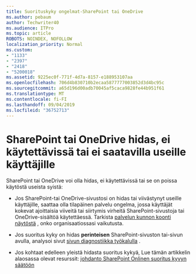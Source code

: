 ```yaml
---
title: Suorituskyky ongelmat-SharePoint tai OneDrive
ms.author: pebaum
author: Techwriter40
ms.audience: ITPro
ms.topic: article
ROBOTS: NOINDEX, NOFOLLOW
localization_priority: Normal
ms.custom:
- "1133"
- "2397"
- "2418"
- "5200018"
ms.assetid: 9225ec0f-771f-4d7a-8157-e188953107aa
ms.openlocfilehash: 706d4b830710b2ecaa5877777003852d3d4bc95c
ms.sourcegitcommit: a65d196d00adb70045af5caca9828fe44b951f61
ms.translationtype: MT
ms.contentlocale: fi-FI
ms.lasthandoff: 09/04/2019
ms.locfileid: "36752713"
---
```

# <a name="sharepoint-or-onedrive-slow-inaccessible-or-unavailable-for-multiple-users"></a>SharePoint tai OneDrive hidas, ei käytettävissä tai ei saatavilla useille käyttäjille

SharePoint tai OneDrive voi olla hidas, ei käytettävissä tai se on poissa käytöstä useista syistä:
  
- Jos SharePoint-tai OneDrive-sivustosi on hidas tai viivästynyt useille käyttäjille, saattaa olla tilapäinen palvelu ongelma, jossa käyttäjät kokevat ajoittaisia viiveitä tai siirtymis virheitä SharePoint-sivustoja tai OneDrive-sisältöä käytettäessä. Tarkista [palvelun kunnon koonti näytöstä](https://admin.microsoft.com/AdminPortal/Home#/servicehealth) , onko organisaatiossasi vaikutusta.
  
- Jos suoritus kyky on hidas **perinteisen** SharePoint-sivuston tai-sivun avulla, analysoi sivut [sivun diagnostiikka työkalulla](https://aka.ms/perftool) .
  
- Jos kohtaat edelleen yleistä hidasta suoritus kykyä, Lue tämän artikkelin alaosassa olevat resurssit: [johdanto SharePoint Onlinen suoritus kyvyn säätöön](https://go.microsoft.com/fwlink/?linkid=2024334)
  